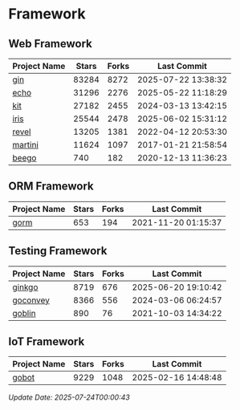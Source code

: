 # Framework

## Web Framework
| Project Name | Stars | Forks | Last Commit |
| ------------ | ----- | ----- | ----------- |
| [gin](https://github.com/gin-gonic/gin) | 83284 | 8272 | 2025-07-22 13:38:32 |
| [echo](https://github.com/labstack/echo) | 31296 | 2276 | 2025-05-22 11:18:29 |
| [kit](https://github.com/go-kit/kit) | 27182 | 2455 | 2024-03-13 13:42:15 |
| [iris](https://github.com/kataras/iris) | 25544 | 2478 | 2025-06-02 15:31:12 |
| [revel](https://github.com/revel/revel) | 13205 | 1381 | 2022-04-12 20:53:30 |
| [martini](https://github.com/go-martini/martini) | 11624 | 1097 | 2017-01-21 21:58:54 |
| [beego](https://github.com/astaxie/beego) | 740 | 182 | 2020-12-13 11:36:23 |

## ORM Framework
| Project Name | Stars | Forks | Last Commit |
| ------------ | ----- | ----- | ----------- |
| [gorm](https://github.com/jinzhu/gorm) | 653 | 194 | 2021-11-20 01:15:37 |

## Testing Framework
| Project Name | Stars | Forks | Last Commit |
| ------------ | ----- | ----- | ----------- |
| [ginkgo](https://github.com/onsi/ginkgo) | 8719 | 676 | 2025-06-20 19:10:42 |
| [goconvey](https://github.com/smartystreets/goconvey) | 8366 | 556 | 2024-03-06 06:24:57 |
| [goblin](https://github.com/franela/goblin) | 890 | 76 | 2021-10-03 14:34:22 |

## IoT Framework
| Project Name | Stars | Forks | Last Commit |
| ------------ | ----- | ----- | ----------- |
| [gobot](https://github.com/hybridgroup/gobot) | 9229 | 1048 | 2025-02-16 14:48:48 |

*Update Date: 2025-07-24T00:00:43*